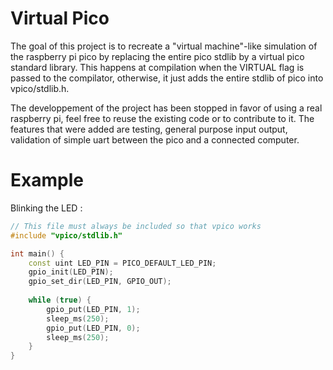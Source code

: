 # Virtual Pico

The goal of this project is to recreate a "virtual machine"-like simulation of the raspberry pi pico by replacing the entire pico stdlib by a virtual pico standard library. This happens at compilation when the VIRTUAL flag is passed to the compilator, otherwise, it just adds the entire stdlib of pico into vpico/stdlib.h.

The developpement of the project has been stopped in favor of using a real raspberry pi, feel free to reuse the existing code or to contribute to it. The features that were added are testing, general purpose input output, validation of simple uart between the pico and a connected computer.

# Example

Blinking the LED :

```c++
// This file must always be included so that vpico works
#include "vpico/stdlib.h"

int main() {
    const uint LED_PIN = PICO_DEFAULT_LED_PIN;
    gpio_init(LED_PIN);
    gpio_set_dir(LED_PIN, GPIO_OUT);
    
    while (true) {
        gpio_put(LED_PIN, 1);
        sleep_ms(250);
        gpio_put(LED_PIN, 0);
        sleep_ms(250);
    }
}
```

